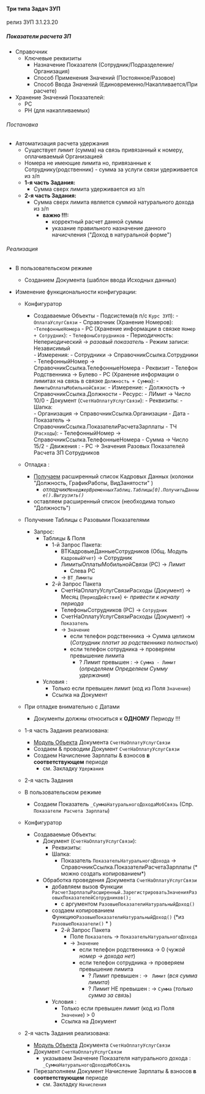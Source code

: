 

#### Три типа Задач ЗУП

релиз ЗУП 3.1.23.20


##### Показатели расчета ЗП

- Справочник
    - Ключевые реквизиты
        - Назначение Показателя  (Сотрудник/Подразделение/Организация)
        - Способ Применения Значений  (Постоянное/Разовое)
        - Способ Ввода Значений (Единовременно/Накапливается/При расчете)
- Хранение Значений Показателей:
    - РС
    - РН (для накапливаемых) 


###### Постановка

- Автоматизация расчета  удержания
    - Существует лимит (сумма) на связь привязанный к номеру, оплачиваемый Организацией
    - Номера не имеющие лимита но, привязанные к Сотруднику(родственник) - сумма за услуги связи удерживается из з/п
    - **1-я часть Задания:**
        - Сумма сверх лимита удерживается из з/п 
    - **2-я часть Задания:**
        - Сумма сверх лимита является суммой натурального  дохода из з/п 
            - **важно !!!:**  
                - корректный расчет данной суммы
                - указание правильного назначение данного начисчления ("Доход в натуральной форме")
    

###### Реализация

- В пользовательском режиме
    - Созданием Документа (шаблон ввода Исходных данных)

- Изменение функциональности конфигурации:
    - Конфигуратор
        - Создаваемые Объекты
                - Подсистема(в п/с `Курс ЗУП`):
                    - `ОплатаУслугСвязи` 
                - Справочник (Хранение Номеров): 
                    -`ТелефонныеНомера` 
                - РС (Хранение информации в связке `Номер + Сотрудник`): 
                    - `ТелефоныСотрудников`
                        - Периодичность: Непериодический → *разовый показатель*
                        - Режим записи: Независимый  
                        - Измерения:
                            - Сотрудники → СправочникСсылка.Сотрудники
                            - ТелефонныйНомер → СправочникСсылка.ТелефонныеНомера
                        - Реквизит
                            - Телефон Родственника → Булево 
                - РС (Хранение информации о лимитах на связь в связке `Должность + Сумма`): 
                    - `ЛимитыОплатыМобильнойСвязи`:
                        - Измерение:
                        - Должность → СправочникСсылка.Должности
                        - Ресурс:
                            - ЛИмит → Число  10/0
                - Документ (`СчетНаОплатуУслугСвязи`):
                    - Реквизиты:
                        - Шапка:   
                            - Организация → СправочникСсылка.Организации
                            - Дата
                            - Показатель → СправочникСсылка.ПоказателиРасчетаЗарплаты
                        - ТЧ (`Расходы`):
                            - ТелефонныйНомер → СправочникСсылка.ТелефонныеНомера
                            - Сумма  → Число  15/2
                    - Движения :
                        - РС → Значения Разовых Показателей  Расчета ЗП Сотрудников
    - Отладка :
        - [Получаем](https://github.com/alex-dev-2020/HRM_3_1_23/commit/381c9b54f3932dee3abfdb696d6e64a9599a9362) расширенный список Кадровых Данных (колонки "Должность, ГрафикРаботы, ВидЗанятости" )
            - *отладчик`МенеджерВременныхТаблиц.Таблицы[0].ПолучитьДанные().Выгрузить()`*
        - оставляем расширенный список (необходима только "Должность")
    - Получение Таблицы с Разовыми Показателями
        - Запрос:
            - Таблицы & Поля
                - 1-й Запрос Пакета:
                    - ВТКадровыеДанныеСотрудников (Общ. Модуль `КадровыйУчет`) → Сотрудник
                    - ЛимитыОплатыМобильнойСвязи (РС)  → Лимит
                        - Слева РС
                    - → `ВТ_Лимиты `
                - 2-й  Запрос Пакета
                    - СчетНаОплатуУслугСвязиРасходы (Документ)  → Месяц (`ПериодДействия`) ← *привести к началу периода*
                    - ТелефоныСотрудников (РС) → `Сотрудник`
                    - СчетНаОплатуУслугСвязиРасходы (Документ) → `Показатель`
                    - →  `Значение`
                        - если телефон родственника → Сумма целиком (*Сотрудник  платит за родственника полностью*)
                        - если телефон сотрудника → проверяем превышение лимита
                            - ? Лимит превышен : →  `Сумма - Лимит`  (*определяем Определяем Сумму удержания*) 
            - Условия :
                - Только если превышен лимит (код из Поля `Значение`)
                - Ссылка на Документ 
    - При отладке внимательно с  Датами
        - Документы должны относиться к **ОДНОМУ** Периоду !!!
    
    - 1-я часть Задания реализована:
        - [Модуль Объекта](https://github.com/alex-dev-2020/HRM_3_1_23/commit/28aa8b3521c0045417da4cc7f0727b1df96b5067) Документа `СчетНаОплатуУслугСвязи`
      - Создаем & проводим Документ `СчетНаОплатуУслугСвязи`
      - Создаем Начисление Зарплаты & взносов **в соответствующем**  периоде
        -  см. Закладку `Удержания`    
    - 2-я  часть Задания

    - В пользовательском режиме
       - Создаем Показатель `_СуммаНатуральногоДоходаМобСвязь` (Спр. `Показатели Расчета Зарплаты`)
    
    - Конфигуратор
        - Создаваемые Объекты:
            - Документ (`СчетНаОплатуУслугСвязи`):
                - Реквизиты:
                - Шапка:   
                    - Показатель `ПоказательНатуральногоДохода` → СправочникСсылка.ПоказателиРасчетаЗарплаты (* можно  создать копированием*)
            - Обработка проведения Документа `СчетНаОплатуУслугСвязи`
                - добавляем вызов Функции `РасчетЗарплатыРасширенный.ЗарегистрироватьЗначенияРазовыхПоказателейСотрудников();`
                    - с аргументом `РазовыеПоказателиНатуральныйДоход()`
                - создаем копированием Функцию`РазовыеПоказателиНатуральныйДоход()` (*из `РазовыеПоказатели()` * )
                    - 2-й  Запрос Пакета
                        - Поле  `Показатель` → `ПоказательНатуральногоДохода`
                        - →  `Значение`
                            - если телефон родственника → 0 (*чужой номер → дохода нет*)
                            - если телефон сотрудника → проверяем превышение лимита
                                - ? Лимит превышен : →  ` Лимит`  (*вся сумма лимита*)
                                - ? Лимит  НЕ превышен : →  `Сумма`  (*только сумма за связь*) 
                - Условия :
                    - Только если превышен лимит (код из Поля `Значение`) > 0
                    - Ссылка на Документ   
        
    - 2-я часть Задания реализована:
        - [Модуль Объекта](https://github.com/alex-dev-2020/HRM_3_1_23/commit/97df2465517343bebbe1e91ee5838e0381d15220) Документа `СчетНаОплатуУслугСвязи`
      - Документ `СчетНаОплатуУслугСвязи`
        - указываем Значение Показателя натурального дохода : `_СуммаНатуральногоДоходаМобСвязь`      
      - Перезаполняем Документ Начисление Зарплаты & взносов **в соответствующем**  периоде
        -  см. Закладку `Начисления`    


            
    

    

               